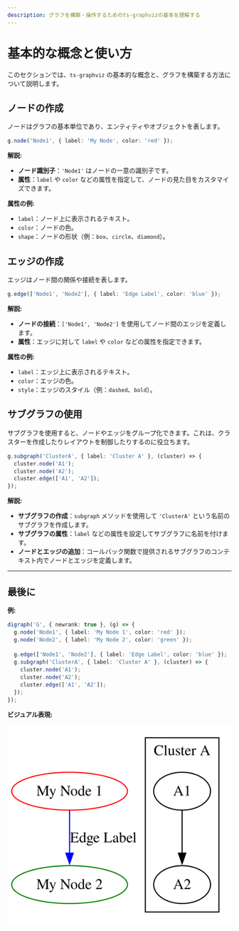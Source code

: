 ```yaml
---
description: グラフを構築・操作するためのts-graphvizの基本を理解する
---
```

# 基本的な概念と使い方

このセクションでは、`ts-graphviz` の基本的な概念と、グラフを構築する方法について説明します。

## ノードの作成

ノードはグラフの基本単位であり、エンティティやオブジェクトを表します。

```typescript
g.node('Node1', { label: 'My Node', color: 'red' });
```

**解説:**

- **ノード識別子**：`'Node1'` はノードの一意の識別子です。
- **属性**：`label` や `color` などの属性を指定して、ノードの見た目をカスタマイズできます。

**属性の例:**

- `label`：ノード上に表示されるテキスト。
- `color`：ノードの色。
- `shape`：ノードの形状（例：`box`、`circle`、`diamond`）。

## エッジの作成

エッジはノード間の関係や接続を表します。

```typescript
g.edge(['Node1', 'Node2'], { label: 'Edge Label', color: 'blue' });
```

**解説:**

- **ノードの接続**：`['Node1', 'Node2']` を使用してノード間のエッジを定義します。
- **属性**：エッジに対して `label` や `color` などの属性を指定できます。

**属性の例:**

- `label`：エッジ上に表示されるテキスト。
- `color`：エッジの色。
- `style`：エッジのスタイル（例：`dashed`、`bold`）。

## サブグラフの使用

サブグラフを使用すると、ノードやエッジをグループ化できます。これは、クラスターを作成したりレイアウトを制御したりするのに役立ちます。

```typescript
g.subgraph('ClusterA', { label: 'Cluster A' }, (cluster) => {
  cluster.node('A1');
  cluster.node('A2');
  cluster.edge(['A1', 'A2']);
});
```

**解説:**

- **サブグラフの作成**：`subgraph` メソッドを使用して `'ClusterA'` という名前のサブグラフを作成します。
- **サブグラフの属性**：`label` などの属性を設定してサブグラフに名前を付けます。
- **ノードとエッジの追加**：コールバック関数で提供されるサブグラフのコンテキスト内でノードとエッジを定義します。

---

## 最後に

**例:**

```typescript
digraph('G', { newrank: true }, (g) => {
  g.node('Node1', { label: 'My Node 1', color: 'red' });
  g.node('Node2', { label: 'My Node 2', color: 'green' });

  g.edge(['Node1', 'Node2'], { label: 'Edge Label', color: 'blue' });
  g.subgraph('ClusterA', { label: 'Cluster A' }, (cluster) => {
    cluster.node('A1');
    cluster.node('A2');
    cluster.edge(['A1', 'A2']);
  });
});
```

**ビジュアル表現:**

![基本的な使い方](./img/basic-usage.svg)
